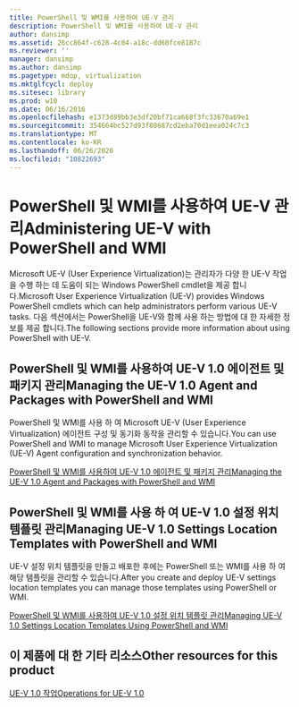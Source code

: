 ```yaml
---
title: PowerShell 및 WMI를 사용하여 UE-V 관리
description: PowerShell 및 WMI를 사용하여 UE-V 관리
author: dansimp
ms.assetid: 26cc864f-c628-4c04-a18c-dd60fce8187c
ms.reviewer: ''
manager: dansimp
ms.author: dansimp
ms.pagetype: mdop, virtualization
ms.mktglfcycl: deploy
ms.sitesec: library
ms.prod: w10
ms.date: 06/16/2016
ms.openlocfilehash: e1373d89bb3e3df20bf71ca668f3fc33670a69e1
ms.sourcegitcommit: 354664bc527d93f80687cd2eba70d1eea024c7c3
ms.translationtype: MT
ms.contentlocale: ko-KR
ms.lasthandoff: 06/26/2020
ms.locfileid: "10822693"
---
```

# <span data-ttu-id="729ee-103">PowerShell 및 WMI를 사용하여 UE-V 관리</span><span class="sxs-lookup"><span data-stu-id="729ee-103">Administering UE-V with PowerShell and WMI</span></span>


<span data-ttu-id="729ee-104">Microsoft UE-V (User Experience Virtualization)는 관리자가 다양 한 UE-V 작업을 수행 하는 데 도움이 되는 Windows PowerShell cmdlet을 제공 합니다.</span><span class="sxs-lookup"><span data-stu-id="729ee-104">Microsoft User Experience Virtualization (UE-V) provides Windows PowerShell cmdlets which can help administrators perform various UE-V tasks.</span></span> <span data-ttu-id="729ee-105">다음 섹션에서는 PowerShell을 UE-V와 함께 사용 하는 방법에 대 한 자세한 정보를 제공 합니다.</span><span class="sxs-lookup"><span data-stu-id="729ee-105">The following sections provide more information about using PowerShell with UE-V.</span></span>

## <span data-ttu-id="729ee-106">PowerShell 및 WMI를 사용하여 UE-V 1.0 에이전트 및 패키지 관리</span><span class="sxs-lookup"><span data-stu-id="729ee-106">Managing the UE-V 1.0 Agent and Packages with PowerShell and WMI</span></span>


<span data-ttu-id="729ee-107">PowerShell 및 WMI를 사용 하 여 Microsoft UE-V (User Experience Virtualization) 에이전트 구성 및 동기화 동작을 관리할 수 있습니다.</span><span class="sxs-lookup"><span data-stu-id="729ee-107">You can use PowerShell and WMI to manage Microsoft User Experience Virtualization (UE-V) Agent configuration and synchronization behavior.</span></span>

[<span data-ttu-id="729ee-108">PowerShell 및 WMI를 사용하여 UE-V 1.0 에이전트 및 패키지 관리</span><span class="sxs-lookup"><span data-stu-id="729ee-108">Managing the UE-V 1.0 Agent and Packages with PowerShell and WMI</span></span>](managing-the-ue-v-10-agent-and-packages-with-powershell-and-wmi.md)

## <span data-ttu-id="729ee-109">PowerShell 및 WMI를 사용 하 여 UE-V 1.0 설정 위치 템플릿 관리</span><span class="sxs-lookup"><span data-stu-id="729ee-109">Managing UE-V 1.0 Settings Location Templates with PowerShell and WMI</span></span>


<span data-ttu-id="729ee-110">UE-V 설정 위치 템플릿을 만들고 배포한 후에는 PowerShell 또는 WMI를 사용 하 여 해당 템플릿을 관리할 수 있습니다.</span><span class="sxs-lookup"><span data-stu-id="729ee-110">After you create and deploy UE-V settings location templates you can manage those templates using PowerShell or WMI.</span></span>

[<span data-ttu-id="729ee-111">PowerShell 및 WMI를 사용하여 UE-V 1.0 설정 위치 템플릿 관리</span><span class="sxs-lookup"><span data-stu-id="729ee-111">Managing UE-V 1.0 Settings Location Templates Using PowerShell and WMI</span></span>](managing-ue-v-10-settings-location-templates-using-powershell-and-wmi.md)

## <span data-ttu-id="729ee-112">이 제품에 대 한 기타 리소스</span><span class="sxs-lookup"><span data-stu-id="729ee-112">Other resources for this product</span></span>


[<span data-ttu-id="729ee-113">UE-V 1.0 작업</span><span class="sxs-lookup"><span data-stu-id="729ee-113">Operations for UE-V 1.0</span></span>](operations-for-ue-v-10.md)

 

 





